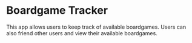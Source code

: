 # Boardgame Tracker

This app allows users to keep track of available boardgames.  Users can also friend other users and view their available boardgames.

